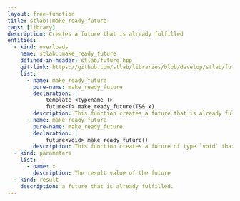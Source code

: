 ```yaml
---
layout: free-function
title: stlab::make_ready_future
tags: [library]
description: Creates a future that is already fulfilled
entities:
  - kind: overloads
    name: stlab::make_ready_future
    defined-in-header: stlab/future.hpp
    git-link: https://github.com/stlab/libraries/blob/develop/stlab/future.hpp
    list:
      - name: make_ready_future
        pure-name: make_ready_future
        declaration: |
            template <typename T>
            future<T> make_ready_future(T&& x)
        description: This function creates a future that is already fulfilled.
      - name: make_ready_future
        pure-name: make_ready_future
        declaration: |
            future<void> make_ready_future()
        description: This function creates a future of type `void` that is already fulfilled.
  - kind: parameters
    list:
      - name: x
        description: The result value of the future
  - kind: result
    description: a future that is already fulfilled.
---
```

